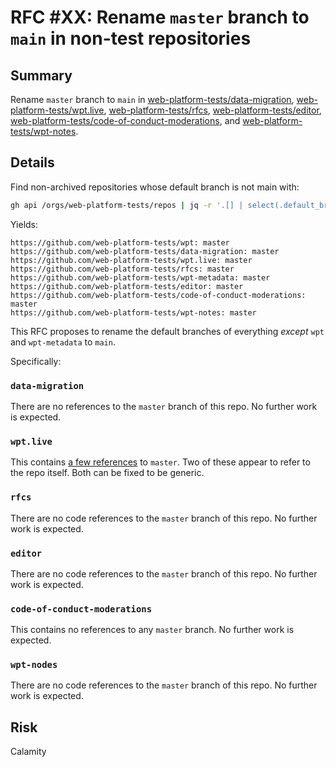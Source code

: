 # RFC #XX: Rename `master` branch to `main` in non-test repositories

## Summary

Rename `master` branch to `main` in 
[web-platform-tests/data-migration](https://github.com/web-platform-tests/data-migration),
[web-platform-tests/wpt.live](https://github.com/web-platform-tests/wpt.live),
[web-platform-tests/rfcs](https://github.com/web-platform-tests/rfcs),
[web-platform-tests/editor](https://github.com/web-platform-tests/editor),
[web-platform-tests/code-of-conduct-moderations](https://github.com/web-platform-tests/code-of-conduct-moderations), and
[web-platform-tests/wpt-notes](https://github.com/web-platform-tests/wpt-notes).


## Details

Find non-archived repositories whose default branch is not main with:

```sh
gh api /orgs/web-platform-tests/repos | jq -r '.[] | select(.default_branch != "main" and (.archived | not)) | .html_url + ": " + .default_branch'
```

Yields:

```
https://github.com/web-platform-tests/wpt: master
https://github.com/web-platform-tests/data-migration: master
https://github.com/web-platform-tests/wpt.live: master
https://github.com/web-platform-tests/rfcs: master
https://github.com/web-platform-tests/wpt-metadata: master
https://github.com/web-platform-tests/editor: master
https://github.com/web-platform-tests/code-of-conduct-moderations: master
https://github.com/web-platform-tests/wpt-notes: master
```

This RFC proposes to rename the default branches of everything *except* `wpt` and `wpt-metadata` to `main`.

Specifically:

### `data-migration`

There are no references to the `master` branch of this repo.
No further work is expected.

### `wpt.live`

This contains [a few references](https://github.com/search?q=repo%3Aweb-platform-tests%2Fwpt.live+master&type=code) to `master`.
Two of these appear to refer to the repo itself.
Both can be fixed to be generic.

### `rfcs`

There are no code references to the `master` branch of this repo.
No further work is expected.

### `editor`

There are no code references to the `master` branch of this repo.
No further work is expected.

### `code-of-conduct-moderations`

This contains no references to any `master` branch.
No further work is expected.

### `wpt-nodes`

There are no code references to the `master` branch of this repo.
No further work is expected.


## Risk

Calamity
